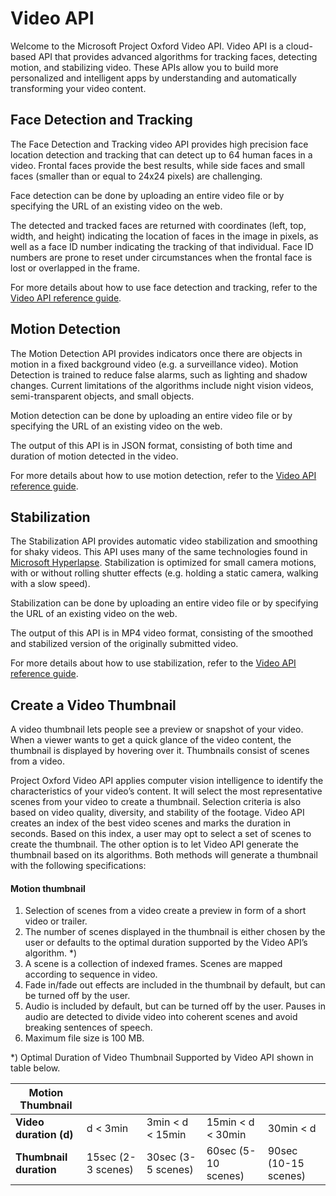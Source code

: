 <!-- 
NavPath: Video API
LinkLabel: Overview
Url: Video-api/documentation
Weight: 100
-->

# Video API


Welcome to the Microsoft Project Oxford Video API. Video API is a cloud-based API that provides advanced algorithms for tracking faces, detecting motion, and stabilizing video. These APIs allow you to build more personalized and intelligent apps by understanding and automatically transforming your video content.

## Face Detection and Tracking
The Face Detection and Tracking video API provides high precision face location detection and tracking that can detect up to 64 human faces in a video. Frontal faces provide the best results, while side faces and small faces (smaller than or equal to 24x24 pixels) are challenging.

Face detection can be done by uploading an entire video file or by specifying the URL of an existing video on the web.

The detected and tracked faces are returned with coordinates (left, top, width, and height) indicating the location of faces in the image in pixels, as well as a face ID number indicating the tracking of that individual. Face ID numbers are prone to reset under circumstances when the frontal face is lost or overlapped in the frame.

For more details about how to use face detection and tracking, refer to the [Video API reference guide](https://dev.projectoxford.ai/docs/services/565d6516778daf15800928d5/operations/565d6517778daf0978c45e39).

## Motion Detection
The Motion Detection API provides indicators once there are objects in motion in a fixed background video (e.g. a surveillance video). Motion Detection is trained to reduce false alarms, such as lighting and shadow changes. Current limitations of the algorithms include night vision videos, semi-transparent objects, and small objects.

Motion detection can be done by uploading an entire video file or by specifying the URL of an existing video on the web.

The output of this API is in JSON format, consisting of both time and duration of motion detected in the video.

For more details about how to use motion detection, refer to the [Video API reference guide](https://dev.projectoxford.ai/docs/services/565d6516778daf15800928d5/operations/565d6517778daf0978c45e3a).

## Stabilization
The Stabilization API provides automatic video stabilization and smoothing for shaky videos. This API uses many of the same technologies found in [Microsoft Hyperlapse](http://research.microsoft.com/en-us/um/redmond/projects/hyperlapseapps/). Stabilization is optimized for small camera motions, with or without rolling shutter effects (e.g. holding a static camera, walking with a slow speed).

Stabilization can be done by uploading an entire video file or by specifying the URL of an existing video on the web.

The output of this API is in MP4 video format, consisting of the smoothed and stabilized version of the originally submitted video.

For more details about how to use stabilization, refer to the [Video API reference guide](https://dev.projectoxford.ai/docs/services/565d6516778daf15800928d5/operations/565d6517778daf0978c45e35).

## Create a Video Thumbnail 
A video thumbnail lets people see a preview or snapshot of your video. When a viewer wants to get a quick glance of the video content, the thumbnail is displayed by hovering over it. Thumbnails consist of scenes from a video. 

Project Oxford Video API applies computer vision intelligence to identify the characteristics of your video’s content. It will select the most representative scenes from your video to create a thumbnail. Selection criteria is also based on video quality, diversity, and stability of the footage. Video API creates an index of the best video scenes and marks the duration in seconds. Based on this index, a user may opt to select a set of scenes to create the thumbnail. The other option is to let Video API generate the thumbnail based on its algorithms. Both methods will generate a thumbnail with the following specifications:

#### Motion thumbnail 
1)	Selection of scenes from a video create a preview in form of a short video or trailer.  
2)	The number of scenes displayed in the thumbnail is either chosen by the user or defaults to the optimal duration supported by the Video API’s algorithm. \*)  
3)	A scene is a collection of indexed frames. Scenes are mapped according to sequence in video.  
4)	Fade in/fade out effects are included in the thumbnail by default, but can be turned off by the user.  
5)	Audio is included by default, but can be turned off by the user. Pauses in audio are detected to divide video into coherent scenes and avoid breaking sentences of speech.  
6)	Maximum file size is 100 MB.  

\*) Optimal Duration of Video Thumbnail Supported by Video API shown in table below.


Motion Thumbnail   |  | | | | 
---------|---------|---------|---------|---------
**Video duration (d)**    |   d < 3min      |   3min < d < 15min      |   15min < d < 30min      | 30min < d        
**Thumbnail duration**    |    15sec (2-3 scenes)     |    30sec (3-5 scenes)    |    60sec (5-10 scenes)     |      90sec (10-15 scenes)   




